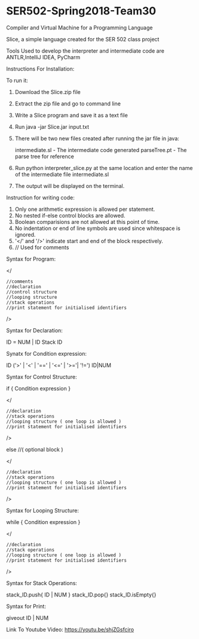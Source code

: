 # SER502-Spring2018-Team30
Compiler and Virtual Machine for a Programming Language

Slice, a simple language created for the SER 502 class project

Tools Used to develop the interpreter and intermediate code are ANTLR,IntelliJ IDEA, PyCharm

Instructions For Installation:

To run it:
1. Download the Slice.zip file
2. Extract the zip file and go to command line 
3. Write a Slice program and save it as a text file
4. Run java -jar Slice.jar input.txt
5. There will be two new files created after running the jar file in java:

    intermediate.sl - The intermediate code generated
    parseTree.pt - The parse tree for reference
    
6. Run python interpreter_slice.py at the same location and enter the name of the intermediate file intermediate.sl
7. The output will be displayed on the terminal.

Instruction for writing code:

1. Only one arithmetic expression is allowed per statement.
2. No nested if-else control blocks are allowed.
3. Boolean comparisions are not allowed at this point of time.
4. No indentation or end of line symbols are used since whitespace is ignored. 
5. '</' and '/>' indicate start and end of the block respectively. 
6. // Used for comments

Syntax for Program:

</

    //comments
    //declaration
    //control structure
    //looping structure
    //stack operations
    //print statement for initialised identifiers
    
/>

Syntax for Declaration:

ID = NUM | ID
Stack ID

Synatx for Condition expression:

ID ('>' | '<' | '==' | '<=' | '>='| '!=') ID|NUM

Syntax for Control Structure:

if { Condition expression }

</

    //declaration
    //stack operations
    //looping structure ( one loop is allowed )
    //print statement for initialised identifiers
    
/>

else //( optional block )

</

    //declaration
    //stack operations
    //looping structure ( one loop is allowed )
    //print statement for initialised identifiers
    
/>

Syntax for Looping Structure:

while { Condition expression }

</

    //declaration
    //stack operations
    //looping structure ( one loop is allowed )
    //print statement for initialised identifiers
    
/>

Syntax for Stack Operations:

stack_ID.push{ ID | NUM }
stack_ID.pop{}
stack_ID.isEmpty{}

Syntax for Print:

giveout ID | NUM 





Link To Youtube Video: https://youtu.be/shjZGsfciro
